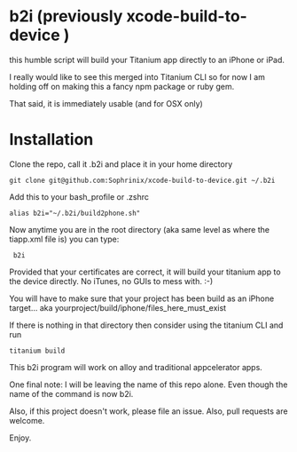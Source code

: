 b2i (previously  xcode-build-to-device )
=====================

this humble script will build your Titanium app directly to an iPhone or iPad.

I really would like to see this merged into Titanium CLI so for now I am holding off on making this a fancy npm package or ruby gem.

That said, it is immediately usable (and for OSX only)


# Installation

Clone the repo, call it .b2i and place it in your home directory

	git clone git@github.com:Sophrinix/xcode-build-to-device.git ~/.b2i

Add this to your bash_profile or .zshrc

	alias b2i="~/.b2i/build2phone.sh"


Now anytime you are in the root directory (aka same level as where the tiapp.xml file is)
you can type:

	 b2i

Provided that your certificates are correct, it will build your titanium app to the device directly. 
No iTunes, no GUIs to mess with. :-)

You will have to make sure that your project has been build as an iPhone target... aka yourproject/build/iphone/files_here_must_exist

If there is nothing in that directory then consider using the titanium CLI and run
	
	titanium build

This b2i program will work on alloy and traditional appcelerator apps.


One final note: I will be leaving the name of this repo alone. 
Even though the name of the command is now b2i.

Also, if this project doesn't work, please file an issue. 
Also, pull requests are welcome.

Enjoy.
